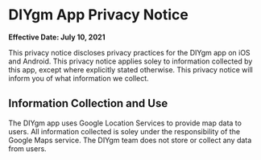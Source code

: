 # DIYgm App Privacy Notice
**Effective Date: July 10, 2021**

This privacy notice discloses privacy practices for the DIYgm app on iOS and Android. This privacy notice applies soley to information collected by this app, except where explicitly stated otherwise. This privacy notice will inform you of what information we collect.

## Information Collection and Use

The DIYgm app uses Google Location Services to provide map data to users. All information collected is soley under the responsibility of the Google Maps service. The DIYgm team does not store or collect any data from users.


